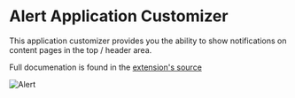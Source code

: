 # Alert Application Customizer

This application customizer provides you the ability to show notifications on content pages in the top / header area. 

Full documenation is found in the [extension's source](../../source/react-application-alerts/README.md)

![Alert](../../assets/images/components/ext-alert.gif)